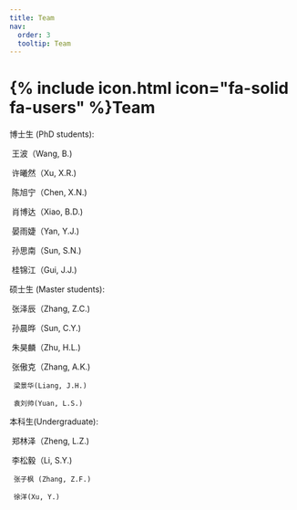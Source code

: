 ```yaml
---
title: Team
nav:
  order: 3
  tooltip: Team
---
```


# {% include icon.html icon="fa-solid fa-users" %}Team

博士生 (PhD students):

​     王波（Wang, B.)

​     许曦然（Xu, X.R.)

​     陈旭宁（Chen, X.N.)

​     肖博达（Xiao, B.D.)

​     晏雨婕（Yan, Y.J.)

​     孙思南（Sun, S.N.)

​     桂锦江（Gui, J.J.)

硕士生 (Master students):

​     张泽辰（Zhang, Z.C.)

​     孙晨晔（Sun, C.Y.)

​     朱昊麟（Zhu, H.L.)

​     张傲克（Zhang, A.K.)
     
     梁景华(Liang, J.H.)

     袁刘帅(Yuan, L.S.)
     
本科生(Undergraduate):

​     郑林泽（Zheng, L.Z.)

​     李松毅（Li, S.Y.)

     张子枫 (Zhang, Z.F.)

     徐洋(Xu, Y.)

